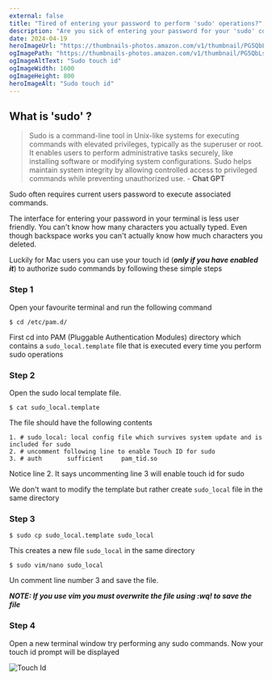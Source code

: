 ```yaml
---
external: false
title: "Tired of entering your password to perform 'sudo' operations?"
description: "Are you sick of entering your password for your 'sudo' commands?. If you are a Mac OS user follow the below these simple steps to enable touch id for authorizing sudo commands"
date: 2024-04-19
heroImageUrl: "https://thumbnails-photos.amazon.com/v1/thumbnail/PG5QbLsKS_OjHc-MOVKnQA?ownerId=AMUQB0W123TUO&viewBox=1944%2C1400&groupShareToken=EyXVjeFaThq-2vecLWUjGw.RNMq9lKvj4rwNjCOL36q0t"
ogImagePath: "https://thumbnails-photos.amazon.com/v1/thumbnail/PG5QbLsKS_OjHc-MOVKnQA?ownerId=AMUQB0W123TUO&viewBox=1944%2C1400&groupShareToken=EyXVjeFaThq-2vecLWUjGw.RNMq9lKvj4rwNjCOL36q0t"
ogImageAltText: "Sudo touch id"
ogImageWidth: 1600
ogImageHeight: 800
heroImageAlt: "Sudo touch id"
---
```


## What is 'sudo' ?

> Sudo is a command-line tool in Unix-like systems for executing commands with elevated privileges, typically as the superuser or root. It enables users to perform administrative tasks securely, like installing software or modifying system configurations. Sudo helps maintain system integrity by allowing controlled access to privileged commands while preventing unauthorized use. - **Chat GPT**

Sudo often requires current users password to execute associated commands. 


The interface for entering your password in your terminal is less user friendly. You can't know how many characters you actually typed. Even though backspace works you can't actually know how much characters you deleted. 

Luckily for Mac users you can use your touch id (__*only if you have enabled it*__) to authorize sudo commands by following these simple steps

### Step 1
Open your favourite terminal and run the following command

```shell
$ cd /etc/pam.d/
```

First cd into PAM (Pluggable Authentication Modules) directory which contains a `sudo_local.template` file that is executed every time you perform sudo operations

### Step 2

Open the sudo local template file. 
```shell
$ cat sudo_local.template
```
The file should have the following contents
```
1. # sudo_local: local config file which survives system update and is included for sudo
2. # uncomment following line to enable Touch ID for sudo
3. # auth       sufficient     pam_tid.so
```
Notice line 2. It says uncommenting line 3 will enable touch id for sudo 

We don't want to modify the template but rather create `sudo_local` file in the same directory

### Step 3
```shell 
$ sudo cp sudo_local.template sudo_local
```
This creates a new file `sudo_local` in the same directory
```shell 
$ sudo vim/nano sudo_local
```
Un comment line number 3 and save the file. 

__*NOTE: If you use vim you must overwrite the file using :wq! to save the file*__

### Step 4
Open a new terminal window try performing any sudo commands. Now your touch id prompt will be displayed

![Touch Id](https://thumbnails-photos.amazon.com/v1/thumbnail/215pMHrVQVWfRvcYIbrmPQ?viewBox=1396%2C1424&ownerId=AMUQB0W123TUO&groupShareToken=1qYvT-CwS8iVPkIdPPJVrA.rd0RWvLbR6Fa8aeKDii2nD)

